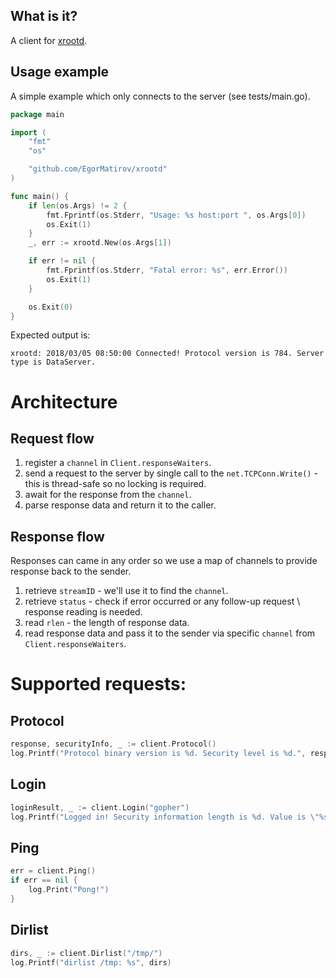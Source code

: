 ## What is it?
A client for [xrootd](http://xrootd.org/).

## Usage example
A simple example which only connects to the server (see tests/main.go).
```go
package main

import (
	"fmt"
	"os"

	"github.com/EgorMatirov/xrootd"
)

func main() {
	if len(os.Args) != 2 {
		fmt.Fprintf(os.Stderr, "Usage: %s host:port ", os.Args[0])
		os.Exit(1)
	}
	_, err := xrootd.New(os.Args[1])

	if err != nil {
		fmt.Fprintf(os.Stderr, "Fatal error: %s", err.Error())
		os.Exit(1)
	}

	os.Exit(0)
}
```

Expected output is:
~~~
xrootd: 2018/03/05 08:50:00 Connected! Protocol version is 784. Server type is DataServer.
~~~

# Architecture
## Request flow
1. register a `channel` in `Client.responseWaiters`.
2. send a request to the server by single call to the `net.TCPConn.Write()` - this is thread-safe so no locking is required.
3. await for the response from the `channel`.
4. parse response data and return it to the caller.

## Response flow
Responses can came in any order so we use a map of channels to provide response back to the sender.
1. retrieve `streamID` - we'll use it to find the  `channel`.
2. retrieve `status` - check if error occurred or any follow-up request \ response reading is needed.
3. read `rlen` - the length of response data.
4. read response data and pass it to the sender via specific `channel` from `Client.responseWaiters`.

# Supported requests:
## Protocol
```go
response, securityInfo, _ := client.Protocol()
log.Printf("Protocol binary version is %d. Security level is %d.", response.BinaryProtocolVersion, securityInfo.SecurityLevel)

```

## Login
```go
loginResult, _ := client.Login("gopher")
log.Printf("Logged in! Security information length is %d. Value is \"%s\"\n", len(loginResult.SecurityInformation), loginResult.SecurityInformation)
```

## Ping
```go
err = client.Ping()
if err == nil {
    log.Print("Pong!")
}
```

## Dirlist
```go
dirs, _ := client.Dirlist("/tmp/")
log.Printf("dirlist /tmp: %s", dirs)
```